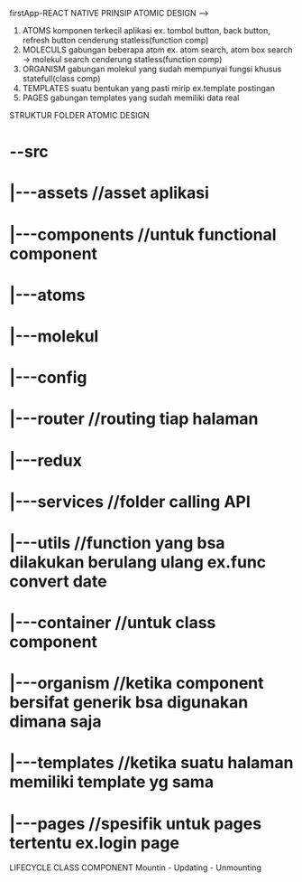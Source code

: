 firstApp-REACT NATIVE
PRINSIP ATOMIC DESIGN --> 
1. ATOMS
    komponen terkecil aplikasi ex. tombol button, back button, refresh button
    cenderung statless(function comp)
2. MOLECULS
    gabungan beberapa atom ex. atom search, atom box search -> molekul search
    cenderung statless(function comp)
3. ORGANISM
    gabungan molekul yang sudah mempunyai fungsi khusus
    statefull(class comp)
4. TEMPLATES
    suatu bentukan yang pasti mirip ex.template postingan
5. PAGES
    gabungan templates yang sudah memiliki data real

STRUKTUR FOLDER ATOMIC DESIGN
# --src
# |---assets //asset aplikasi
# |---components //untuk functional component
#  |---atoms
#  |---molekul
# |---config
#  |---router //routing tiap halaman
#  |---redux
#  |---services //folder calling API
# |---utils //function yang bsa dilakukan berulang ulang ex.func convert date
# |---container  //untuk class component
#  |---organism //ketika component bersifat generik bsa digunakan dimana saja
#  |---templates //ketika suatu halaman memiliki template yg sama 
# |---pages //spesifik untuk pages tertentu ex.login page

LIFECYCLE CLASS COMPONENT 
Mountin - Updating - Unmounting